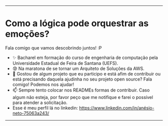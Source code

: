 <hr>
<h1>Como a lógica pode orquestrar as emoções?</h1>
Fala comigo que vamos descobrindo juntos! :P

<!--
**AnesioSousa/AnesioSousa** is a ✨ _special_ ✨ repository because its `README.md` (this file) appears on your GitHub profile.

Here are some ideas to get you started:
-->
- ✨ Bacharel em formação do curso de engenharia de computação pela Universidade Estadual de Feira de Santana (UEFS).
- 😰 Na maratona de se tornar um Arquiteto de Soluções da AWS.
- 👯 Gostou de algum projeto que eu participo e está afim de contribuir ou está precisando daquela ajudinha no seu projeto open source? Fala comigo! Podemos nos ajudar! 
- 📫 Sempre tento colocar nos READMEs formas de contribuir. Caso algum não esteja, por favor peço que me notifique e farei o possível para atender a solicitação.
-  Esse é meu perfil lá no linkedin: <https://www.linkedin.com/in/anésio-neto-75063a243/>

<hr>
